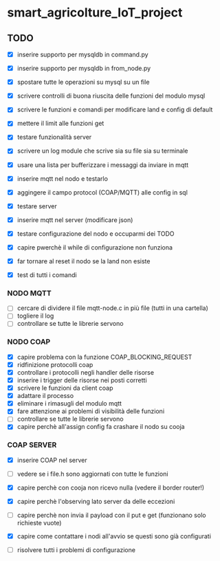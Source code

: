 # smart_agricolture_IoT_project

## TODO

* [x] inserire supporto per mysqldb in command.py
* [x] inserire supporto per mysqldb in from_node.py
* [x] spostare tutte le operazioni su mysql su un file
* [x] scrivere controlli di buona riuscita delle funzioni del modulo mysql
* [x] scrivere le funzioni e comandi per modificare land e config di default
* [x] mettere il limit alle funzioni get
* [x] testare funzionalità server
* [x] scrivere un log module che scrive sia su file sia su terminale

* [x] usare una lista per bufferizzare i messaggi da inviare in mqtt
* [x] inserire mqtt nel nodo e testarlo
* [x] aggingere il campo protocol (COAP/MQTT) alle config in sql
* [x] testare server
* [x] inserire mqtt nel server (modificare json)
* [x] testare configurazione del nodo e occuparmi dei TODO 
* [x] capire pwerchè il while di configurazione non funziona
* [x] far tornare al reset il nodo se la land non esiste
* [x] test di tutti i comandi

### NODO MQTT

* [ ] cercare di dividere il file mqtt-node.c in più file (tutti in una cartella)
* [ ] togliere il log
* [ ] controllare se tutte le librerie servono

### NODO COAP

* [x] capire problema con la funzione COAP_BLOCKING_REQUEST
* [x] ridfinizione protocolli coap
* [x] controllare i protocolli negli handler delle risorse
* [x] inserire i trigger delle risorse nei posti corretti
* [x] scrivere le funzioni da client coap
* [x] adattare il processo
* [x] eliminare i rimasugli del modulo mqtt
* [x] fare attenzione ai problemi di visibilità delle funzioni
* [ ] controllare se tutte le librerie servono
* [x] capire perchè all'assign config fa crashare il nodo su cooja

### COAP SERVER
* [x] inserire COAP nel server
* [ ] vedere se i file.h sono aggiornati con tutte le funzioni
* [x] capire perchè con cooja non ricevo nulla (vedere il border router!)
* [x] capire perchè l'observing lato server da delle eccezioni
* [ ] capire perchè non invia il payload con il put e get (funzionano solo richieste vuote)
* [x] capire come contattare i nodi all'avvio se questi sono già configurati
* [ ] risolvere tutti i problemi di configurazione 


